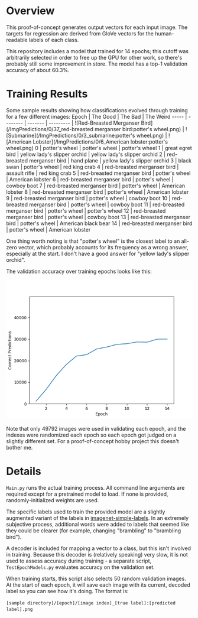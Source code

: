 # Overview

This proof-of-concept generates output vectors for each input image. The targets for regression are derived from GloVe vectors for the human-readable labels of each class. 

This repository includes a model that trained for 14 epochs; this cutoff was arbitrarily selected in order to free up the GPU for other work, so there's probably still some improvement in store. The model has a top-1 validation accuracy of about 60.3%.

# Training Results

Some sample results showing how classifications evolved through training for a few different images:
Epoch | The Good | The Bad | The Weird
----- | -------- | ------- | ---------
 | ![Red-Breasted Merganser Bird](/ImgPredictions/0/37_red-breasted merganser bird:potter's wheel.png) | ![Submarine](/ImgPredictions/0/3_submarine:potter's wheel.png) | ![American Lobster](/ImgPredictions/0/6_American lobster:potter's wheel.png) 
0 | potter's wheel | potter's wheel | potter's wheel
1 | great egret bird | yellow lady's slipper orchid | yellow lady's slipper orchid
2 | red-breasted merganser bird | hand plane | yellow lady's slipper orchid
3 | black swan | potter's wheel | red king crab
4 | red-breasted merganser bird | assault rifle | red king crab
5 | red-breasted merganser bird | potter's wheel | American lobster
6 | red-breasted merganser bird | potter's wheel | cowboy boot
7 | red-breasted merganser bird | potter's wheel | American lobster
8 | red-breasted merganser bird | potter's wheel | American lobster
9 | red-breasted merganser bird | potter's wheel | cowboy boot
10 | red-breasted merganser bird | potter's wheel | cowboy boot
11 | red-breasted merganser bird | potter's wheel | potter's wheel
12 | red-breasted merganser bird | potter's wheel | cowboy boot
13 | red-breasted merganser bird | potter's wheel | American black bear
14 | red-breasted merganser bird | potter's wheel | American lobster

One thing worth noting is that "potter's wheel" is the closest label to an all-zero vector, which probably accounts for its frequency as a wrong answer, especially at the start. I don't have a good answer for "yellow lady's slipper orchid".

The validation accuracy over training epochs looks like this:

![Validation Accuracy](/MiscImages/Figure_1.png)

Note that only 49792 images were used in validating each epoch, and the indexes were randomized each epoch so each epoch got judged on a slightly different set. For a proof-of-concept hobby project this doesn't bother me.

# Details

`Main.py` runs the actual training process. All command line arguments are required except for a pretrained model to load. If none is provided, randomly-initialized weights are used.

The specific labels used to train the provided model are a slightly augmented variant of the labels in [imagenet-simple-labels](https://github.com/anishathalye/imagenet-simple-labels). In an extremely subjective process, additional words were added to labels that seemed like they could be clearer (for example, changing "brambling" to "brambling bird").

A decoder is included for mapping a vector to a class, but this isn't involved in training. Because this decoder is (relatively speaking) very slow, it is not used to assess accuracy during training - a separate script, `TestEpochModels.py` evaluates accuracy on the validation set.

When training starts, this script also selects 50 random validation images. At the start of each epoch, it will save each image with its current, decoded label so you can see how it's doing. The format is:

`[sample directory]/[epoch]/[image index]_[true label]:[predicted label].png`
